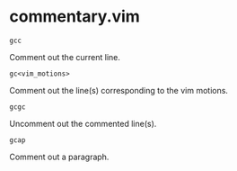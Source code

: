 # commentary.vim

```
gcc
```
Comment out the current line.

```
gc<vim_motions>
```
Comment out the line(s) corresponding to the vim motions.

```
gcgc
```
Uncomment out the commented line(s).

```
gcap
```
Comment out a paragraph.
